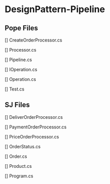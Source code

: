 # DesignPattern-Pipeline

## Pope Files
[] CreateOrderProcessor.cs

[] Processor.cs

[] Pipeline.cs

[] IOperation.cs

[] Operation.cs

[] Test.cs

## SJ Files
[] DeliverOrderProcessor.cs

[] PaymentOrderProcessor.cs

[] PriceOrderProcessor.cs

[] OrderStatus.cs

[] Order.cs

[] Product.cs

[] Program.cs

